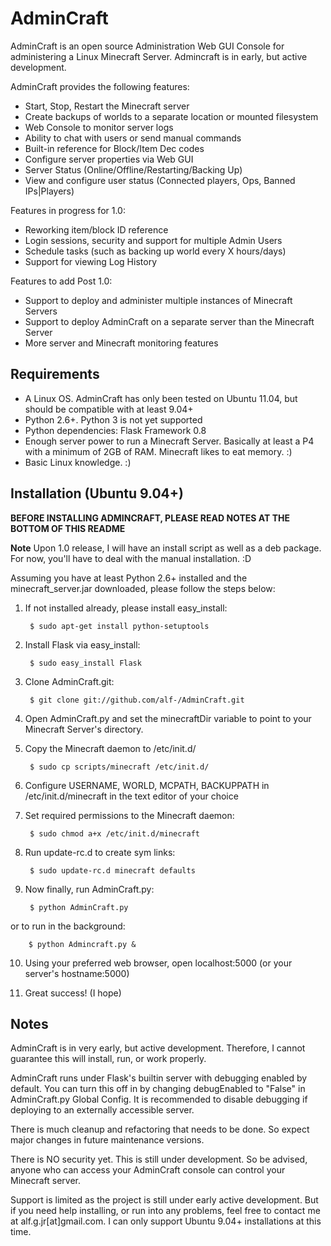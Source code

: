 # AdminCraft #

AdminCraft is an open source Administration Web GUI Console for administering a
Linux Minecraft Server. Admincraft is in early, but active development.

AdminCraft provides the following features:

- Start, Stop, Restart the Minecraft server
- Create backups of worlds to a separate location or mounted filesystem
- Web Console to monitor server logs
- Ability to chat with users or send manual commands
- Built-in reference for Block/Item Dec codes
- Configure server properties via Web GUI
- Server Status (Online/Offline/Restarting/Backing Up)
- View and configure user status (Connected players, Ops, Banned IPs|Players)


Features in progress for 1.0:

- Reworking item/block ID reference
- Login sessions, security and support for multiple Admin Users
- Schedule tasks (such as backing up world every X hours/days)
- Support for viewing Log History

Features to add Post 1.0:

- Support to deploy and administer multiple instances of Minecraft Servers
- Support to deploy AdminCraft on a separate server than the Minecraft Server
- More server and Minecraft monitoring features

## Requirements ##

- A Linux OS. AdminCraft has only been tested on Ubuntu 11.04,
but should be compatible with at least 9.04+
- Python 2.6+. Python 3 is not yet supported
- Python dependencies: Flask Framework 0.8
- Enough server power to run a Minecraft Server. Basically at least
a P4 with a minimum of 2GB of RAM. Minecraft likes to eat memory. :)
- Basic Linux knowledge. :)

## Installation (Ubuntu 9.04+) ##

**BEFORE INSTALLING ADMINCRAFT, PLEASE READ NOTES AT THE BOTTOM OF THIS README**

**Note** Upon 1.0 release, I will have an install script as well as a deb
package. For now, you'll have to deal with the manual installation. :D

Assuming you have at least Python 2.6+ installed and the minecraft_server.jar 
downloaded, please follow the steps below: 

1. If not installed already, please install easy_install:

        $ sudo apt-get install python-setuptools

2. Install Flask via easy_install:

        $ sudo easy_install Flask

3. Clone AdminCraft.git:

        $ git clone git://github.com/alf-/AdminCraft.git

4. Open AdminCraft.py and set the minecraftDir variable to point to your 
    Minecraft Server's directory.

5. Copy the Minecraft daemon to /etc/init.d/

        $ sudo cp scripts/minecraft /etc/init.d/

6. Configure USERNAME, WORLD, MCPATH, BACKUPPATH in
    /etc/init.d/minecraft in the text editor of your choice

7. Set required permissions to the Minecraft daemon:

        $ sudo chmod a+x /etc/init.d/minecraft

8. Run update-rc.d to create sym links:

        $ sudo update-rc.d minecraft defaults

9. Now finally, run AdminCraft.py:

        $ python AdminCraft.py

or to run in the background:

        $ python Admincraft.py &

10. Using your preferred web browser, open localhost:5000 (or your server's hostname:5000)

11. Great success! (I hope)


## Notes ##

AdminCraft is in very early, but active development. Therefore, I cannot guarantee this will install, run, or work properly. 

AdminCraft runs under Flask's builtin server with debugging enabled by default. You can turn this off in by changing debugEnabled to "False" in AdminCraft.py Global Config. It is recommended to disable debugging if deploying to an externally accessible server.

There is much cleanup and refactoring that needs to be done. So expect major changes in future maintenance versions. 

There is NO security yet. This is still under development. So be advised, anyone who can access your AdminCraft console can control your Minecraft server.

Support is limited as the project is still under early active development. But if you need help installing, or run into any problems, feel free to contact me at alf.g.jr[at]gmail.com. I can only support Ubuntu 9.04+ installations at this time. 

